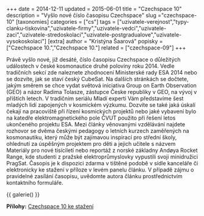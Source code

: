 +++
date = 2014-12-11
updated = 2015-06-01
title = "Czechspace 10"
description = "Vyšlo nové číslo časopisu Czechspace"
slug ="czechspace-10"
[taxonomies]
categories = ["cs"]
tags = ["uzivatele-verejnost","typy-clanku-tiskovina","uzivatele-firmy","uzivatele-vedci","uzivatele-zaci","uzivatele-stredoskolaci","uzivatele-postgradualove","uzivatele-vysokoskolaci"]
[extra]
author = "Kristýna Šaarová"
popisky = ["Czechspace 10.","Czechspace 10."]
related = ["czechspace-09"]
+++

Právě vyšlo nové, již desáté, číslo časopisu Czechspace o důležitých událostech v české kosmonautice druhé poloviny roku 2014. Vedle tradičních sekcí zde naleznete zhodnocení Ministerské rady ESA 2014 nebo se dozvíte, jak se staví český CubeSat. Na dalších stránkách se dočtete, jakým směrem se chce vydat světová iniciativa Group on Earth Observation (GEO) a názor Radima Tolasze, zástupce Česke republiky v GEO, na vývoj v příštích letech. V tradičním seriálu Mladí experti Vám představíme šest mladých lidí zapojených v kosmickém výzkumu. Dozvíte se také jaká úskalí čekají na pracoviště při řízení kosmických projektů nebo jaké vybavení bylo na katedře elektromagnetického pole ČVUT použito při řešení letos ukončeného projektu ESA. Mezi články věnovanými vzdělávání najdete rozhovor se dvěma českými pedagogy o letních kurzech zaměřených na kosmonautiku, který může být zajímavou inspirací pro střední školy, ohlednutí za úspěšným projektem pro děti a jejich učitele s názvem Materiály pro nové tisíciletí nebo reportáž z norské základny Andøya Rocket Range, kde studenti z pražské elektroprůmyslovky vypustili svoji minidružici PragSat. Časopis je k dispozici zdarma v tištěné podobě v sídle kanceláře či elektronicky ke stažení v příloze v levém panelu článku. V případě zájmu o pravidelné zasílání časopisu, uvědomte autora článku prostřednictvím kontaktního formuláře.

{{ galerie() }}

**Přílohy:**
[Czechspace 10 ke stažení]

[Czechspace 10 ke stažení]: czechspace_10.pdf
